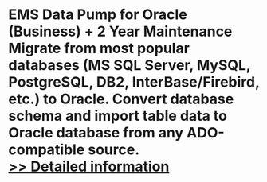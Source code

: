 # EMS Data Pump for Oracle (Business) + 2 Year Maintenance<br />Migrate from most popular databases (MS SQL Server, MySQL, PostgreSQL, DB2, InterBase/Firebird, etс.) to Oracle. Convert database schema and import table data to Oracle database from any ADO-compatible source.<br />[>> Detailed information](https://secure.shareit.com/shareit/product.html?productid=300295371&affiliateid=200057808)